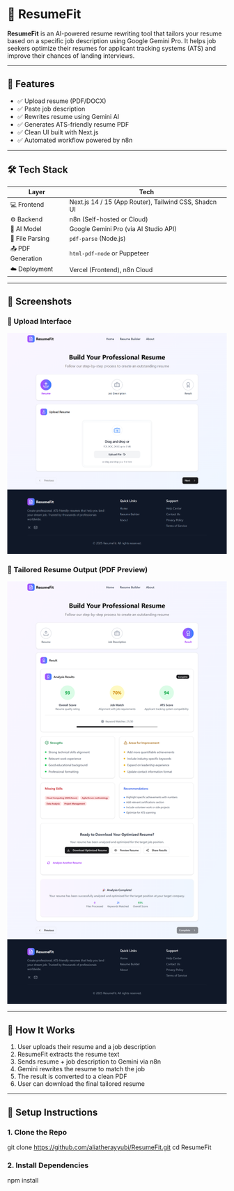 # 🧠 ResumeFit

**ResumeFit** is an AI-powered resume rewriting tool that tailors your resume based on a specific job description using Google Gemini Pro. It helps job seekers optimize their resumes for applicant tracking systems (ATS) and improve their chances of landing interviews.

---

## 🚀 Features

- ✅ Upload resume (PDF/DOCX)
- ✅ Paste job description
- ✅ Rewrites resume using Gemini AI
- ✅ Generates ATS-friendly resume PDF
- ✅ Clean UI built with Next.js
- ✅ Automated workflow powered by n8n

---

## 🛠️ Tech Stack

| Layer | Tech |
|-------|------|
| 💻 Frontend | Next.js 14 / 15 (App Router), Tailwind CSS, Shadcn UI |
| ⚙️ Backend | n8n (Self-hosted or Cloud) |
| 🧠 AI Model | Google Gemini Pro (via AI Studio API) |
| 📄 File Parsing | `pdf-parse` (Node.js) |
| 📤 PDF Generation | `html-pdf-node` or Puppeteer |
| ☁️ Deployment | Vercel (Frontend), n8n Cloud |

---
## 📸 Screenshots

### 🔹 Upload Interface
![Upload Resume](./screenshots/resume.png)

### 🔹 Tailored Resume Output (PDF Preview)
![Preview](./screenshots/result.png)

---


## 🧩 How It Works

1. User uploads their resume and a job description
2. ResumeFit extracts the resume text
3. Sends resume + job description to Gemini via n8n
4. Gemini rewrites the resume to match the job
5. The result is converted to a clean PDF
6. User can download the final tailored resume

---

## 🔧 Setup Instructions

### 1. Clone the Repo

git clone https://github.com/aliatherayyubi/ResumeFit.git
cd ResumeFit

### 2. Install Dependencies

npm install